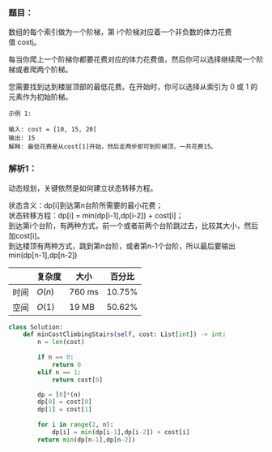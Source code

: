 ### 题目：
数组的每个索引做为一个阶梯，第 i个阶梯对应着一个非负数的体力花费值 cost[i](索引从0开始)。

每当你爬上一个阶梯你都要花费对应的体力花费值，然后你可以选择继续爬一个阶梯或者爬两个阶梯。

您需要找到达到楼层顶部的最低花费。在开始时，你可以选择从索引为 0 或 1 的元素作为初始阶梯。
```
示例 1:

输入: cost = [10, 15, 20]
输出: 15
解释: 最低花费是从cost[1]开始，然后走两步即可到阶梯顶，一共花费15。
```

### 解析1：
动态规划，关键依然是如何建立状态转移方程。   
 
状态含义：dp[i]到达第n台阶所需要的最小花费；   
状态转移方程：dp[i] = min(dp[i-1],dp[i-2]) + cost[i]；   
到达第i个台阶，有两种方式，前一个或者前两个台阶跳过去，比较其大小，然后加cost[i]。  
到达楼顶有两种方式，跳到第n台阶，或者第n-1个台阶，所以最后要输出min(dp[n-1],dp[n-2])  

|  |复杂度|大小|百分比|
|--|--|--|--|
|时间|$O(n)$|760 ms|10.75%|
|空间|$O(1)$|19 MB|50.62%|

```python
class Solution:
    def minCostClimbingStairs(self, cost: List[int]) -> int:
        n = len(cost)
        
        if n == 0:
            return 0
        elif n == 1:
            return cost[0]

        dp = [0]*(n)
        dp[0] = cost[0]
        dp[1] = cost[1]
        
        for i in range(2, n):
            dp[i] = min(dp[i-1],dp[i-2]) + cost[i]
        return min(dp[n-1],dp[n-2])
```